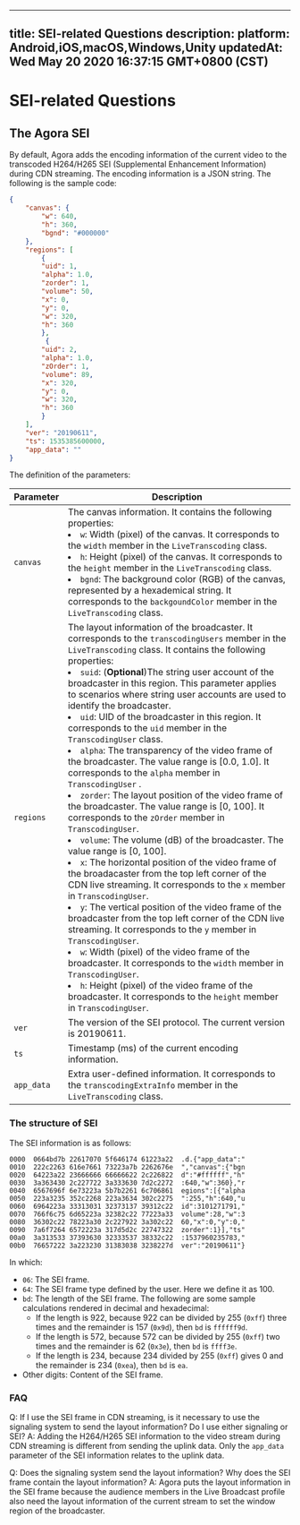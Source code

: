 
---
title: SEI-related Questions
description: 
platform: Android,iOS,macOS,Windows,Unity
updatedAt: Wed May 20 2020 16:37:15 GMT+0800 (CST)
---
# SEI-related Questions
## The Agora SEI

By default, Agora adds the encoding information of the current video to the transcoded H264/H265 SEI (Supplemental Enhancement Information) during CDN streaming. The encoding information is a JSON string. The following is the sample code:

```json
{
    "canvas": {        
        "w": 640,
        "h": 360,
        "bgnd": "#000000"
    },
    "regions": [
        {
        "uid": 1,
        "alpha": 1.0,
        "zorder": 1,
        "volume": 50, 
        "x": 0, 
        "y": 0,   
        "w": 320,
        "h": 360
        },
         {
        "uid": 2,
        "alpha": 1.0,
        "zOrder": 1,
        "volume": 89,
        "x": 320,
        "y": 0,   
        "w": 320,
        "h": 360
        }
    ],
    "ver": "20190611",
    "ts": 1535385600000,
    "app_data": ""
}
```

The definition of the parameters:

| Parameter | Description                                                  |
| --------- | ------------------------------------------------------------ |
| `canvas`    | The canvas information. It contains the following properties:<br><li>`w`: Width (pixel) of the canvas. It corresponds to the  `width`  member in the `LiveTranscoding` class.<br><li>`h`: Height (pixel) of the canvas. It corresponds to the `height` member in the `LiveTranscoding` class.<br><li>`bgnd`: The background color (RGB) of the canvas, represented by a hexademical string. It corresponds to the `backgoundColor` member in the `LiveTranscoding` class. |
| `regions`   | The layout information of the broadcaster. It corresponds to the  `transcodingUsers` member in the `LiveTranscoding` class. It contains the following properties:<br><li>`suid`: (**Optional**)The string user account of the broadcaster in this region. This parameter applies to scenarios where string user accounts are used to identify the broadcaster.<br><li>`uid`: UID of the broadcaster in this region. It corresponds to the `uid` member in the `TranscodingUser` class.<br><li>`alpha`: The transparency of the video frame of the broadcaster. The value range is [0.0, 1.0]. It corresponds to the `alpha` member in `TranscodingUser` .<br><li>`zorder`: The layout position of the video frame of the broadcaster. The value range is [0, 100]. It corresponds to the `zOrder` member in `TranscodingUser`.<br><li>`volume`: The volume (dB) of the broadcaster. The value range is [0, 100].<br><li>`x`: The horizontal position of the video frame of the broadacaster from the top left corner of the CDN live streaming. It corresponds to the `x` member in `TranscodingUser`.<br><li>`y`: The vertical position of the video frame of the broadcaster from the top left corner of the CDN live streaming. It corresponds to the `y` member in `TranscodingUser`.<br><li>`w`: Width (pixel) of the video frame of the broadcaster. It corresponds to the `width` member in `TranscodingUser`.<br><li>`h`: Height (pixel) of the video frame of the broadcaster. It corresponds to the `height` member in `TranscodingUser`. |
| `ver`       | The version of the SEI protocol. The current version is 20190611. |
| `ts`        | Timestamp (ms) of the current encoding information.               |
| `app_data`  | Extra user-defined information. It corresponds to the `transcodingExtraInfo` member in the `LiveTranscoding` class. |

### The structure of SEI

The SEI information is as follows:

```
0000  0664bd7b 22617070 5f646174 61223a22  .d.{"app_data":"
0010  222c2263 616e7661 73223a7b 2262676e  ","canvas":{"bgn
0020  64223a22 23666666 66666622 2c226822  d":"#ffffff","h"
0030  3a363430 2c227722 3a333630 7d2c2272  :640,"w":360},"r
0040  6567696f 6e73223a 5b7b2261 6c706861  egions":[{"alpha
0050  223a3235 352c2268 223a3634 302c2275  ":255,"h":640,"u
0060  6964223a 33313031 32373137 39312c22  id":3101271791,"
0070  766f6c75 6d65223a 32382c22 77223a33  volume":28,"w":3
0080  36302c22 78223a30 2c227922 3a302c22  60,"x":0,"y":0,"
0090  7a6f7264 6572223a 317d5d2c 22747322  zorder":1}],"ts"
00a0  3a313533 37393630 32333537 38332c22  :1537960235783,"
00b0  76657222 3a223230 31383038 3238227d  ver":"20190611"}
```

In which:

- `06`: The SEI frame.
- `64`: The SEI frame type defined by the user. Here we define it as 100.
- `bd`: The length of the SEI frame. The following are some sample calculations rendered in decimal and hexadecimal:
	- If the length is 922, because 922 can be divided by 255 (`0xff`) three times and the remainder is 157 (`0x9d`), then `bd` is `ffffff9d`. 
	- If the length is 572, because 572 can be divided by 255 (`0xff`) two times and the remainder is 62 (`0x3e`), then `bd` is `ffff3e`. 
	- If the length is 234, because 234 divided by 255 (`0xff`) gives 0 and the remainder is 234 (`0xea`), then `bd` is `ea`.
- Other digits: Content of the SEI frame.

### FAQ

Q: If I use the SEI frame in CDN streaming, is it necessary to use the signaling system to send the layout information? Do I use either signaling or SEI?
A: Adding the H264/H265 SEI information to the video stream during CDN streaming is different from sending the uplink data. Only the `app_data` parameter of the SEI information relates to the uplink data. 

Q: Does the signaling system send the layout information? Why does the SEI frame contain the layout information?
A: Agora puts the layout information in the SEI frame because the audience members in the Live Broadcast profile also need the layout information of the current stream to set the window region of the broadcaster.
